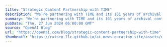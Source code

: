 ```yaml
---
title: "Strategic Content Partnership with TIME"
description: "We’re partnering with TIME and its 101 years of archival content to enhance responses and provide links to stories on Time.com"
summary: "We’re partnering with TIME and its 101 years of archival content to enhance responses and provide links to stories on Time.com"
pubDate: "Thu, 27 Jun 2024 06:00:00 GMT"
source: "OpenAI Blog"
url: "https://openai.com/blog/strategic-content-partnership-with-time"
thumbnail: "https://raisex-llc.github.io/ai-news-curation-site/assets/openai_logo.png"
---
```


